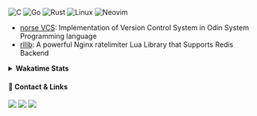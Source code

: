 ![C](https://img.shields.io/badge/C-%23FFFFFF.svg?style=for-the-badge&logo=c)
![Go](https://img.shields.io/badge/go-%2300ADD8.svg?style=for-the-badge&logo=go&logoColor=white)
![Rust](https://img.shields.io/badge/rust-%23AA9966.svg?style=for-the-badge&logo=rust&logoColor=white)
![Linux](https://img.shields.io/badge/linux-%23995555.svg?style=for-the-badge&logo=linux)
![Neovim](https://img.shields.io/badge/neovim-%23444499.svg?style=for-the-badge&logo=neovim)

- [norse VCS](https://github.com/cxinu/norse): Implementation of Version Control System in Odin System Programming language
- [rllib](https://github.com/cxinu/rllib): A powerful Nginx ratelimiter Lua Library that Supports Redis Backend

<details>
    <summary><b>Wakatime Stats</b></summary>
    <img src="https://github-readme-stats.vercel.app/api/wakatime?username=cxinu&theme=material-palenight&layout=compact&card_width=600&hide_border=true" width="600" height="300" />
</details>

#### 🥟 Contact & Links

<a href="https://discord.com/users/575245382691323909"><img src="https://img.shields.io/badge/Discord-eep.cpp-7289da"></a>
<a href="https://cxinu.github.io" target="_blank"><img src="https://img.shields.io/badge/Personal%20Site-cxinu.github.io-blue"></a>
<a href="mailto:cxinu3099@gmail.com"><img src="https://img.shields.io/badge/Email-cxinu3099%40gmail.com-yellow"></a>
